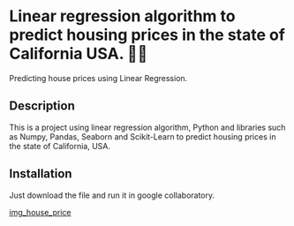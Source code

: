 # Linear regression algorithm to predict housing prices in the state of California USA. 🏡🌉
Predicting house prices using Linear Regression.
 
## Description
This is a project using linear regression algorithm, Python and libraries such as Numpy, Pandas, Seaborn and Scikit-Learn to predict housing prices in the state of California, USA.

## Installation
Just download the file and run it in google collaboratory.

[img_house_price](https://github.com/richardrs30/house_price/blob/main/img_house_price.png)
